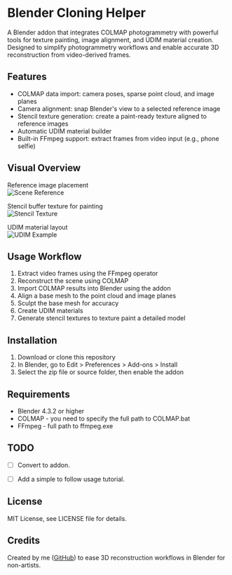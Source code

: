 # Blender Cloning Helper

A Blender addon that integrates COLMAP photogrammetry with powerful tools for texture painting, image alignment, and UDIM material creation. Designed to simplify photogrammetry workflows and enable accurate 3D reconstruction from video-derived frames.

## Features

- COLMAP data import: camera poses, sparse point cloud, and image planes
- Camera alignment: snap Blender's view to a selected reference image
- Stencil texture generation: create a paint-ready texture aligned to reference images
- Automatic UDIM material builder
- Built-in FFmpeg support: extract frames from video input (e.g., phone selfie)

## Visual Overview

Reference image placement  
![Scene Reference](docs/images/reference_viewport.png)

Stencil buffer texture for painting  
![Stencil Texture](docs/images/stencil_buffer_example.png)

UDIM material layout  
![UDIM Example](docs/images/udim_example.png)

## Usage Workflow

1. Extract video frames using the FFmpeg operator
2. Reconstruct the scene using COLMAP
3. Import COLMAP results into Blender using the addon
4. Align a base mesh to the point cloud and image planes
5. Sculpt the base mesh for accuracy
6. Create UDIM materials
7. Generate stencil textures to texture paint a detailed model

## Installation

1. Download or clone this repository
2. In Blender, go to Edit > Preferences > Add-ons > Install
3. Select the zip file or source folder, then enable the addon

## Requirements

- Blender 4.3.2 or higher
- COLMAP - you need to specify the full path to COLMAP.bat
- FFmpeg - full path to ffmpeg.exe

## TODO

- [ ] Convert to addon.
- [ ] Add a simple to follow usage tutorial.


## License

MIT License, see LICENSE file for details.

## Credits

Created by me ([GitHub](https://github.com/z80)) to ease 3D reconstruction workflows in Blender for non-artists.
